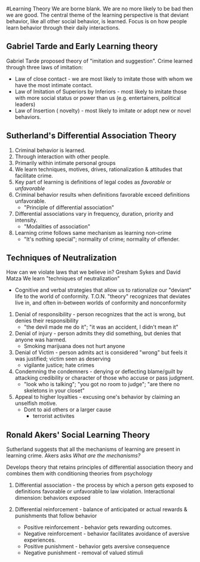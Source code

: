 #Learning Theory
We are borne blank. We are no more likely to be bad then we are good. 
The central theme of the learning perspective is that deviant behavior,
like all other social behavior, is learned. Focus is on how people learn
behavior through their daily interactions. 

## Gabriel Tarde and Early Learning theory
Gabriel Tarde proposed theory of "imitation and suggestion". Crime
learned through three laws of imitation:
  * Law of close contact - we are most likely to imitate those with
    whom we have the most intimate contact.
  * Law of Imitation of Superiors by Inferiors - most likely to imitate
    those with more social status or power than us (e.g. entertainers,
    political leaders)
  * Law of Insertion ( novelty) - most likely to imitate or adopt new or
    novel behaviors.    

## Sutherland's Differential Association Theory
  1. Criminal behavior is learned.
  2. Through interaction with other people.
  3. Primarily within intimate personal groups
  4. We learn techniques, motives, drives, rationalization & attitudes
     that facilitate crime.
  5. Key part of learning is definitions of legal codes as *favorable* or *unfavorable*
  6. Criminal behavior results when definitions favorable exceed
     definitions unfavorable.
     * "Principle of differential association"
  7. Differential associations vary in frequency, duration,
     priority and intensity.
     * "Modalities of association"
  8. Learning crime follows same mechanism as learning non-crime
     * "It's nothing special"; normality of crime; normality of
     offender.

## Techniques of Neutralization
How can we violate laws that we believe in?
Gresham Sykes and David Matza
We learn "techniques of neutralization"
  * Cognitive and verbal strategies that allow us to rationalize our
    "deviant" life to the world of conformity.
T.O.N. "theory" recognizes that deviates live in, and often
in-between worlds of conformity and nonconformity

1. Denial of responsibility - person recognizes that the act is wrong,
   but denies their responsibility
   * "the devil made me do it"; "it was an accident, I didn't mean it"
2. Denial of injury - person admits they did something, but denies
   that anyone was harmed.
   * Smoking marijuana does not hurt anyone
3. Denial of Victim - person admits act is considered "wrong" but
   feels it was justified; victim seen as deserving
   * vigilante justice; hate crimes
4. Condemning the condemners - denying or deflecting blame/guilt by
   attacking credibility or character of those who accuse or pass
   judgment.
   * "look who is talking"; "you got no room to judge"; "are there no
     skeletons in your closet"
5. Appeal to higher loyalties - excusing one's behavior by claiming an
   unselfish motive.
   * Dont to aid others or a larger cause
     * terrorist activites

## Ronald Akers' Social Learning Theory

Sutherland suggests that all the mechanisms of learning are present in
learning crime. Akers asks *What are the mechanisms?*

Develops theory that retains principles of differential association
theory and combines them with conditioning theories from psychology

1. Differential association - the process by which a person gets exposed
   to definitions favorable or unfavorable to law violation.
   Interactional dimension: behaviors exposed

3. Differential reinforcement - balance of anticipated or actual rewards
   & punishments that follow behavior
      * Positive reinforcement - behavior gets rewarding outcomes.
      * Negative reinforcement - behavior facilitates avoidance of
        aversive experiences.
      * Positive punishment - behavior gets aversive consequence
      * Negative punishment - removal of valued stimuli

